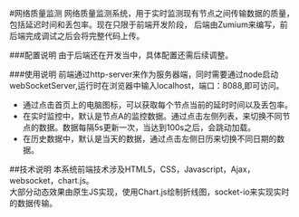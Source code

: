 #网络质量监测
网络质量监测系统，用于实时监测现有节点之间传输数据的质量，包括延迟时间和丢包率。现在只限于前端开发阶段，
后端由Zumium来编写，前后端完成调试之后会将完整代码上传。  

###配置说明
由于后端还在开发当中，具体配置还需后续调整。  

###使用说明
前端通过http-server来作为服务器端，同时需要通过node启动webSocketServer,运行时在浏览器中输入localhost，端口：8088,即可访问。

- 通过点击首页上的电脑图标，可以获取每个节点当前的延时时间以及丢包率。  
- 在实时监控中，默认是节点A的监控数据。通过点击左侧列表，来切换不同节点的数据。数据每隔5s更新一次，当达到100s之后，会跳动加载。  
- 在历史数据中，默认是当天的数据，通过点击左侧日历来切换不同日期的数据。

##技术说明
本系统前端技术涉及HTML5，CSS，Javascript，Ajax，websocket，chart.js。  
大部分动态效果由原生JS实现，使用Chart.js绘制折线图，socket-io来实现实时的数据传输。


